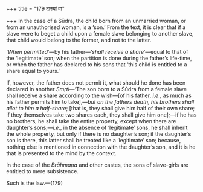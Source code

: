 +++
title = "179 दास्यां वा"

+++
In the case of a Śūdra, the child born from an unmarried woman, or from
an unauthorised woman, is a ‘son.’ From the text, it is clear that if a
slave were to beget a child upon a female slave belonging to another
slave, that child would belong to the former, and not to the latter.

‘*When permitted*’—by his father—‘*shall receive a share*’—equal to that
of the ‘legitimate’ son; when the partition is done during the father’s
life-time, or when the father has declared to his sons that ‘this child
is entitled to a share equal to yours.’

If, however, the father does not permit it, what should he done has been
declared in another *Smṛti*—‘The son born to a Śūdra from a female slave
shall receive a share according to the wish—\[of his father, *i.e*., as
much as his father permits him to take\],—*but on the fathers death, his
brothers shall allot to him a half-share*; \[that is, they shall give
him half of their own share; if they themselves take two shares each,
they shall give him one\];—if he has no brothers, he shall take the
entire property, except when there are daughter’s sons;—*i.e*., in the
absence of ‘legitimate’ sons, he shall inherit the whole property, but
only if there is no daughter’s son; if the daughter’s son is there, this
latter shall be treated like a ‘legitimate’ son; because, nothing else
is mentioned in connection with the daughter’s son, and it is he that is
presented to the mind by the context.

In the case of the *Brāhmaṇa* and other castes, the sons of slave-girls
are entitled to mere subsistence.

Such is the law.—(179)


